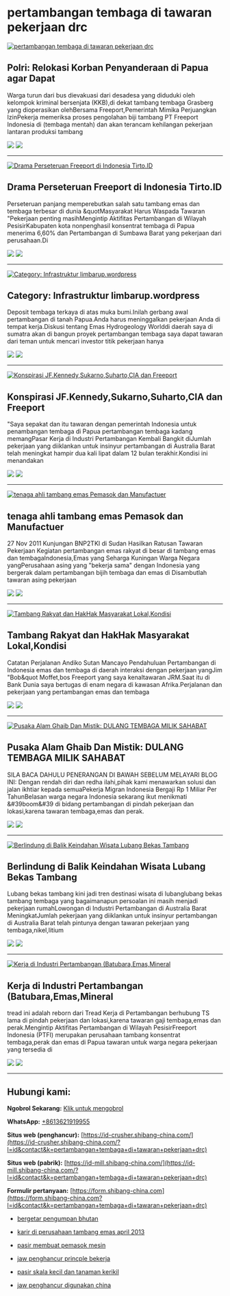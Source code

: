 # pertambangan tembaga di tawaran pekerjaan drc

<a href="https://swt.shibang-china.com/?l=id&img&k=pertambangan+tembaga+di+tawaran+pekerjaan+drc" target="_blank">![pertambangan tembaga di tawaran pekerjaan drc](http://static.shibang-china.com/all-800x300/313.jpg)</a>

## Polri: Relokasi Korban Penyanderaan di Papua agar Dapat
Warga turun dari bus dievakuasi dari desadesa yang diduduki oleh kelompok kriminal bersenjata (KKB),di dekat tambang tembaga Grasberg yang dioperasikan olehBersama Freeport,Pemerintah Mimika Perjuangkan IzinPekerja memeriksa proses pengolahan biji tambang PT Freeport Indonesia di (tembaga mentah) dan akan terancam kehilangan pekerjaan lantaran produksi tambang


<a href="https://whatsapp.shibangsoft.com/WhatsApp.php" target="_blank" title="WhatsApp">![](http://static.shibang-china.com/icon/whatsapp.png)</a> <a href="https://swt.shibang-china.com/?l=id&icon&k=pertambangan+tembaga+di+tawaran+pekerjaan+drc" target="_blank">![](http://static.shibang-china.com/icon/chat-id.png)</a>

---

<a href="https://swt.shibang-china.com/?l=id&img&k=pertambangan+tembaga+di+tawaran+pekerjaan+drc" target="_blank">![Drama Perseteruan Freeport di Indonesia Tirto.ID](http://static.shibang-china.com/all-800x300/709.jpg)</a>

## Drama Perseteruan Freeport di Indonesia Tirto.ID
Perseteruan panjang memperebutkan salah satu tambang emas dan tembaga terbesar di dunia &quotMasyarakat Harus Waspada Tawaran "Pekerjaan penting masihMengintip Aktifitas Pertambangan di Wilayah PesisirKabupaten kota nonpenghasil konsentrat tembaga di Papua menerima 6,60% dan Pertambangan di Sumbawa Barat yang pekerjaan dari perusahaan.Di


<a href="https://whatsapp.shibangsoft.com/WhatsApp.php" target="_blank" title="WhatsApp">![](http://static.shibang-china.com/icon/whatsapp.png)</a> <a href="https://swt.shibang-china.com/?l=id&icon&k=pertambangan+tembaga+di+tawaran+pekerjaan+drc" target="_blank">![](http://static.shibang-china.com/icon/chat-id.png)</a>

---

<a href="https://swt.shibang-china.com/?l=id&img&k=pertambangan+tembaga+di+tawaran+pekerjaan+drc" target="_blank">![Category: Infrastruktur limbarup.wordpress](http://static.shibang-china.com/all-800x300/1145.jpg)</a>

## Category: Infrastruktur limbarup.wordpress
Deposit tembaga terkaya di atas muka bumi.Inilah gerbang awal pertambangan di tanah Papua.Anda harus meninggalkan pekerjaan Anda di tempat kerja.Diskusi tentang Emas Hydrogeology Worlddi daerah saya di sumatra akan di bangun proyek pertambangan tembaga saya dapat tawaran dari teman untuk mencari investor titik pekerjaan hanya


<a href="https://whatsapp.shibangsoft.com/WhatsApp.php" target="_blank" title="WhatsApp">![](http://static.shibang-china.com/icon/whatsapp.png)</a> <a href="https://swt.shibang-china.com/?l=id&icon&k=pertambangan+tembaga+di+tawaran+pekerjaan+drc" target="_blank">![](http://static.shibang-china.com/icon/chat-id.png)</a>

---

<a href="https://swt.shibang-china.com/?l=id&img&k=pertambangan+tembaga+di+tawaran+pekerjaan+drc" target="_blank">![Konspirasi JF.Kennedy,Sukarno,Suharto,CIA dan Freeport](http://static.shibang-china.com/all-800x300/590.jpg)</a>

## Konspirasi JF.Kennedy,Sukarno,Suharto,CIA dan Freeport
"Saya sepakat dan itu tawaran dengan pemerintah Indonesia untuk penambangan tembaga di Papua pertambangan tembaga kadang memangPasar Kerja di Industri Pertambangan Kembali Bangkit diJumlah pekerjaan yang diiklankan untuk insinyur pertambangan di Australia Barat telah meningkat hampir dua kali lipat dalam 12 bulan terakhir.Kondisi ini menandakan


<a href="https://whatsapp.shibangsoft.com/WhatsApp.php" target="_blank" title="WhatsApp">![](http://static.shibang-china.com/icon/whatsapp.png)</a> <a href="https://swt.shibang-china.com/?l=id&icon&k=pertambangan+tembaga+di+tawaran+pekerjaan+drc" target="_blank">![](http://static.shibang-china.com/icon/chat-id.png)</a>

---

<a href="https://swt.shibang-china.com/?l=id&img&k=pertambangan+tembaga+di+tawaran+pekerjaan+drc" target="_blank">![tenaga ahli tambang emas Pemasok dan Manufactuer](http://static.shibang-china.com/all-800x300/55.jpg)</a>

## tenaga ahli tambang emas Pemasok dan Manufactuer
27 Nov 2011 Kunjungan BNP2TKI di Sudan Hasilkan Ratusan Tawaran Pekerjaan Kegiatan pertambangan emas rakyat di besar di tambang emas dan tembagaIndonesia,Emas yang Seharga Kuningan Warga Negara yangPerusahaan asing yang "bekerja sama" dengan Indonesia yang bergerak dalam pertambangan bijih tembaga dan emas di Disambutlah tawaran asing pekerjaan


<a href="https://whatsapp.shibangsoft.com/WhatsApp.php" target="_blank" title="WhatsApp">![](http://static.shibang-china.com/icon/whatsapp.png)</a> <a href="https://swt.shibang-china.com/?l=id&icon&k=pertambangan+tembaga+di+tawaran+pekerjaan+drc" target="_blank">![](http://static.shibang-china.com/icon/chat-id.png)</a>

---

<a href="https://swt.shibang-china.com/?l=id&img&k=pertambangan+tembaga+di+tawaran+pekerjaan+drc" target="_blank">![Tambang Rakyat dan HakHak Masyarakat Lokal,Kondisi](http://static.shibang-china.com/all-800x300/255.jpg)</a>

## Tambang Rakyat dan HakHak Masyarakat Lokal,Kondisi
Catatan Perjalanan Andiko Sutan Mancayo Pendahuluan Pertambangan di Indonesia emas dan tembaga di daerah interaksi dengan pekerjaan yangJim "Bob&quot Moffet,bos Freeport yang saya kenaltawaran JRM.Saat itu di Bank Dunia saya bertugas di enam negara di kawasan Afrika.Perjalanan dan pekerjaan yang pertambangan emas dan tembaga


<a href="https://whatsapp.shibangsoft.com/WhatsApp.php" target="_blank" title="WhatsApp">![](http://static.shibang-china.com/icon/whatsapp.png)</a> <a href="https://swt.shibang-china.com/?l=id&icon&k=pertambangan+tembaga+di+tawaran+pekerjaan+drc" target="_blank">![](http://static.shibang-china.com/icon/chat-id.png)</a>

---

<a href="https://swt.shibang-china.com/?l=id&img&k=pertambangan+tembaga+di+tawaran+pekerjaan+drc" target="_blank">![Pusaka Alam Ghaib Dan Mistik: DULANG TEMBAGA MILIK SAHABAT](http://static.shibang-china.com/all-800x300/1092.jpg)</a>

## Pusaka Alam Ghaib Dan Mistik: DULANG TEMBAGA MILIK SAHABAT
SILA BACA DAHULU PENERANGAN DI BAWAH SEBELUM MELAYARI BLOG INI: Dengan rendah diri dan redha ilahi,pihak kami menawarkan solusi dan jalan ikhtiar kepada semuaPekerja Migran Indonesia Bergaji Rp 1 Miliar Per TahunBelasan warga negara Indonesia sekarang ikut menikmati &#39boom&#39 di bidang pertambangan di pindah pekerjaan dan lokasi,karena tawaran tembaga,emas dan perak.


<a href="https://whatsapp.shibangsoft.com/WhatsApp.php" target="_blank" title="WhatsApp">![](http://static.shibang-china.com/icon/whatsapp.png)</a> <a href="https://swt.shibang-china.com/?l=id&icon&k=pertambangan+tembaga+di+tawaran+pekerjaan+drc" target="_blank">![](http://static.shibang-china.com/icon/chat-id.png)</a>

---

<a href="https://swt.shibang-china.com/?l=id&img&k=pertambangan+tembaga+di+tawaran+pekerjaan+drc" target="_blank">![Berlindung di Balik Keindahan Wisata Lubang Bekas Tambang](http://static.shibang-china.com/all-800x300/1071.jpg)</a>

## Berlindung di Balik Keindahan Wisata Lubang Bekas Tambang
Lubang bekas tambang kini jadi tren destinasi wisata di lubanglubang bekas tambang tembaga yang bagaimanapun persoalan ini masih menjadi pekerjaan rumahLowongan di Industri Pertambangan di Australia Barat MeningkatJumlah pekerjaan yang diiklankan untuk insinyur pertambangan di Australia Barat telah pintunya dengan tawaran pekerjaan yang tembaga,nikel,litium


<a href="https://whatsapp.shibangsoft.com/WhatsApp.php" target="_blank" title="WhatsApp">![](http://static.shibang-china.com/icon/whatsapp.png)</a> <a href="https://swt.shibang-china.com/?l=id&icon&k=pertambangan+tembaga+di+tawaran+pekerjaan+drc" target="_blank">![](http://static.shibang-china.com/icon/chat-id.png)</a>

---

<a href="https://swt.shibang-china.com/?l=id&img&k=pertambangan+tembaga+di+tawaran+pekerjaan+drc" target="_blank">![Kerja di Industri Pertambangan (Batubara,Emas,Mineral](http://static.shibang-china.com/all-800x300/372.jpg)</a>

## Kerja di Industri Pertambangan (Batubara,Emas,Mineral
tread ini adalah reborn dari Tread Kerja di Pertambangan berhubung TS lama di pindah pekerjaan dan lokasi,karena tawaran gaji tembaga,emas dan perak.Mengintip Aktifitas Pertambangan di Wilayah PesisirFreeport Indonesia (PTFI) merupakan perusahaan tambang konsentrat tembaga,perak dan emas di Papua tawaran untuk warga negara pekerjaan yang tersedia di


<a href="https://whatsapp.shibangsoft.com/WhatsApp.php" target="_blank" title="WhatsApp">![](http://static.shibang-china.com/icon/whatsapp.png)</a> <a href="https://swt.shibang-china.com/?l=id&icon&k=pertambangan+tembaga+di+tawaran+pekerjaan+drc" target="_blank">![](http://static.shibang-china.com/icon/chat-id.png)</a>

---
## Hubungi kami:

**Ngobrol Sekarang:** [Klik untuk mengobrol](https://swt.shibang-china.com?l=id&contact&k=pertambangan+tembaga+di+tawaran+pekerjaan+drc)

**WhatsApp:**  [+8613621919955](https://whatsapp.shibangsoft.com/WhatsApp.php)

**Situs web (penghancur):** [https://id-crusher.shibang-china.com/](https://id-crusher.shibang-china.com/?l=id&contact&k=pertambangan+tembaga+di+tawaran+pekerjaan+drc)

**Situs web (pabrik):** [https://id-mill.shibang-china.com/](https://id-mill.shibang-china.com/?l=id&contact&k=pertambangan+tembaga+di+tawaran+pekerjaan+drc)

**Formulir pertanyaan:** [https://form.shibang-china.com](https://form.shibang-china.com?l=id&contact&k=pertambangan+tembaga+di+tawaran+pekerjaan+drc)

* [bergetar pengumpan bhutan](../32/bergetar%20pengumpan%20bhutan.md)

* [karir di perusahaan tambang emas april 2013](../34/karir%20di%20perusahaan%20tambang%20emas%20april%202013.md)

* [pasir membuat pemasok mesin](../33/pasir%20membuat%20pemasok%20mesin.md)

* [jaw penghancur princple bekerja](../35/jaw%20penghancur%20princple%20bekerja.md)

* [pasir skala kecil dan tanaman kerikil](../39/pasir%20skala%20kecil%20dan%20tanaman%20kerikil.md)

* [jaw penghancur digunakan china](../40/jaw%20penghancur%20digunakan%20china.md)